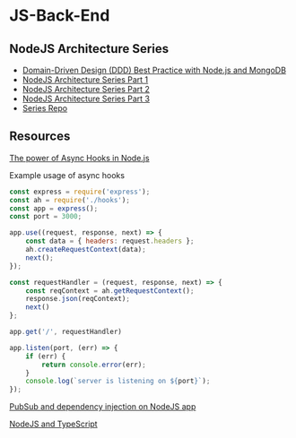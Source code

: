 # JS-Back-End

## NodeJS Architecture Series
- [Domain-Driven Design (DDD) Best Practice with Node.js and MongoDB](https://medium.com/predictivehire/domain-driven-design-ddd-best-practice-with-node-js-mongodb-and-graphql-4d4f45289153)
- [NodeJS Architecture Series Part 1](https://www.toptal.com/express-js/nodejs-typescript-rest-api-pt-1)
- [NodeJS Architecture Series Part 2](https://www.toptal.com/express-js/nodejs-typescript-rest-api-pt-2)
- [NodeJS Architecture Series Part 3](https://www.toptal.com/express-js/nodejs-typescript-rest-api-pt-3)
- [Series Repo](https://github.com/makinhs/toptal-rest-series)


## Resources

[The power of Async Hooks in Node.js](https://medium.com/nmc-techblog/the-power-of-async-hooks-in-node-js-8a2a84238acb)

Example usage of async hooks
```js
const express = require('express');
const ah = require('./hooks');
const app = express();
const port = 3000;

app.use((request, response, next) => {
    const data = { headers: request.headers };
    ah.createRequestContext(data);
    next();
});

const requestHandler = (request, response, next) => {
    const reqContext = ah.getRequestContext();
    response.json(reqContext);
    next()
};

app.get('/', requestHandler)

app.listen(port, (err) => {
    if (err) {
        return console.error(err);
    }
    console.log(`server is listening on ${port}`);
});
```

[PubSub and dependency injection on NodeJS app](https://softwareontheroad.com/ideal-nodejs-project-structure/)

[NodeJS and TypeScript](https://wanago.io/2019/02/11/node-js-typescript-modules-file-system/)
